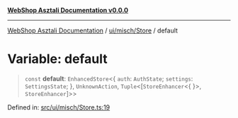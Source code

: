 [**WebShop Asztali Documentation v0.0.0**](../../../../README.md)

***

[WebShop Asztali Documentation](../../../../modules.md) / [ui/misch/Store](../README.md) / default

# Variable: default

> `const` **default**: `EnhancedStore`\<\{ `auth`: `AuthState`; `settings`: `SettingsState`; \}, `UnknownAction`, `Tuple`\<\[`StoreEnhancer`\<\{ \}\>, `StoreEnhancer`\]\>\>

Defined in: [src/ui/misch/Store.ts:19](https://github.com/akosgamer1000/webshop_asztali/blob/694dfb5919995863486557fe9c75abb7edf40a6c/src/ui/misch/Store.ts#L19)

